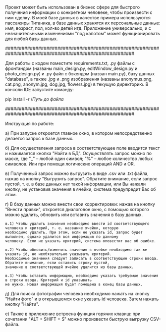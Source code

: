 Проект может быть использован в бизнес сфере для быстрого получения информации о конкретном человеке, чтобы произвести с ним сделку. 
В моей базе данных в качестве примера используются пассажиры Титаника, в базе данных хранятся их персональные данные: имя, возраст, пол, кол-во детей итд. 
Приложение универсально, и с незначительными изменениями "под капотом" может функционировать для любой базы данных.

#######################################################################################################

Для работы с кодом поместите requirements.txt, .py файлы с фронтэндом (названы main_design.py, editWindow_design.py и photo_design.py) и .py файл с 
бэкендом (назван main.py), базу данных "database", а также .jpg и .png изображения (названы anonymus.png, cat.png, anonym.jpg, dog.jpg, flowers.jpg) в текущую директорию. 
В консоли IDE запустите команду:

pip install -r /*Путь до файла*

#######################################################################################################

Инструкция по работе:

а) При запуске откроется главное окно, в котором непосредственно делается запрос к базе данных.

б) Для осуществления запроса в соответствующее поле вводится текст и нажимается кнопка "Найти в БД".
Осуществлять запрос можно по маске, где "_" – любой один символ; "%" – любое количество любых символов. 
Или при помощи логических операций AND и OR.

в) Полученный запрос можно выгрузить в виде .csv или .txt файла, нажав на кнопку "Выгрузить запрос".
Обратите внимание, если запрос пустой, т. е. в базе данных нет такой информации, или Вы нажали кнопку,
не установив значения в ячейки, система предупредит Вас об этом.

г) В базу данных можно внести свои корректировки: нажав на кнопку "Внести правки", откроется диалоговое окно, с помощью
которого можно удалить, обновить или вставить значения в базу данных.

    в.1) Чтобы удалить значения необходимо ввести id соответствующего человека и критерий, т. е. название ячейки, которую
    необходимо удалить. При этом, если не указать id, запрос будет выполнен, однако удалится вся информация по данному
    человеку. Если не указать критерий, система оповестит вас об ошибке.
    
    в.2) Чтобы обновить/изменить значения в ячейке необходимо так же указать id, но необязательно указывать критерий.
    Необходимые значения следует записать в соответствующие строки ввода. Обратите внимание, если оставить строку пустой,
    значение в соответствующей ячейке удалится из базы данных.
    
    в.3) Чтобы вставить информацию, необходимо указать требуемые значения в строки ввода. Критерий и id указывать
    не нужно. Новая информация будет помещена в конец базы данных.
    
д) Для поиска фотографии человека необходимо нажать на кнопку "Найти фото" и в открывшемся окне указать id человека. Затем нажать кнопку "Найти".

e) Также в приложение встроена функция горячих клавиш: при сочетании "ALT + SHIFT + S" можно произвести быструю выгрузку CSV-файла.

